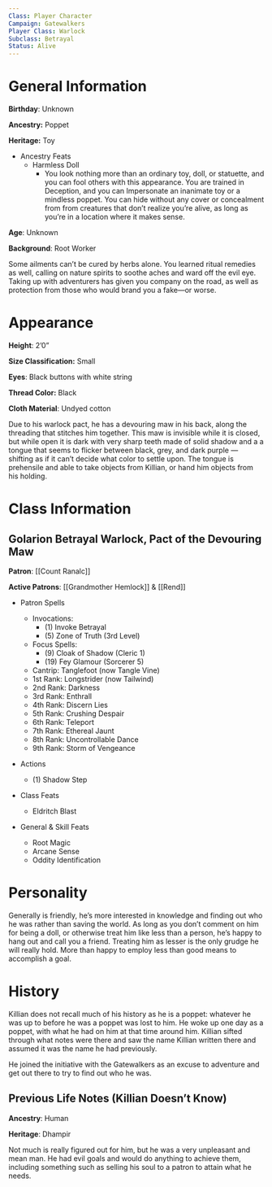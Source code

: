 ```yaml
---
Class: Player Character
Campaign: Gatewalkers
Player Class: Warlock
Subclass: Betrayal
Status: Alive
---
```

# General Information
**Birthday**: Unknown

**Ancestry:** Poppet

**Heritage:** Toy

- Ancestry Feats
    - Harmless Doll
        - You look nothing more than an ordinary toy, doll, or statuette, and you can fool others with this appearance. You are trained in Deception, and you can Impersonate an inanimate toy or a mindless poppet. You can hide without any cover or concealment from from creatures that don’t realize you’re alive, as long as you’re in a location where it makes sense.

**Age**: Unknown

**Background**: Root Worker

Some ailments can’t be cured by herbs alone. You learned ritual remedies as well, calling on nature spirits to soothe aches and ward off the evil eye. Taking up with adventurers has given you company on the road, as well as protection from those who would brand you a fake—or worse.
# Appearance
**Height**: 2’0”

**Size Classification:** Small

**Eyes**: Black buttons with white string

**Thread Color:** Black

**Cloth Material**: Undyed cotton

Due to his warlock pact, he has a devouring maw in his back, along the threading that stitches him together. This maw is invisible while it is closed, but while open it is dark with very sharp teeth made of solid shadow and a a tongue that seems to flicker between black, grey, and dark purple — shifting as if it can’t decide what color to settle upon. The tongue is prehensile and able to take objects from Killian, or hand him objects from his holding.
# Class Information
## Golarion Betrayal Warlock, Pact of the Devouring Maw
**Patron**: [[Count Ranalc]]

**Active Patrons**: [[Grandmother Hemlock]] & [[Rend]]

- Patron Spells
    - Invocations:
        - (1) Invoke Betrayal
        - (5) Zone of Truth (3rd Level)
    - Focus Spells:
        - (9) Cloak of Shadow (Cleric 1)
        - (19) Fey Glamour (Sorcerer 5)
    - Cantrip: Tanglefoot (now Tangle Vine)
    - 1st Rank: Longstrider (now Tailwind)
    - 2nd Rank: Darkness
    - 3rd Rank: Enthrall
    - 4th Rank: Discern Lies
    - 5th Rank: Crushing Despair
    - 6th Rank: Teleport
    - 7th Rank: Ethereal Jaunt
    - 8th Rank: Uncontrollable Dance
    - 9th Rank: Storm of Vengeance
- Actions
    - (1) Shadow Step

- Class Feats
    - Eldritch Blast
- General & Skill Feats
    - Root Magic
    - Arcane Sense
    - Oddity Identification
# Personality
Generally is friendly, he’s more interested in knowledge and finding out who he was rather than saving the world. As long as you don’t comment on him for being a doll, or otherwise treat him like less than a person, he’s happy to hang out and call you a friend. Treating him as lesser is the only grudge he will really hold. More than happy to employ less than good means to accomplish a goal.
# History
Killian does not recall much of his history as he is a poppet: whatever he was up to before he was a poppet was lost to him. He woke up one day as a poppet, with what he had on him at that time around him. Killian sifted through what notes were there and saw the name Killian written there and assumed it was the name he had previously.

He joined the initiative with the Gatewalkers as an excuse to adventure and get out there to try to find out who he was.
## Previous Life Notes (Killian Doesn’t Know)
**Ancestry**: Human

**Heritage**: Dhampir

Not much is really figured out for him, but he was a very unpleasant and mean man. He had evil goals and would do anything to achieve them, including something such as selling his soul to a patron to attain what he needs.